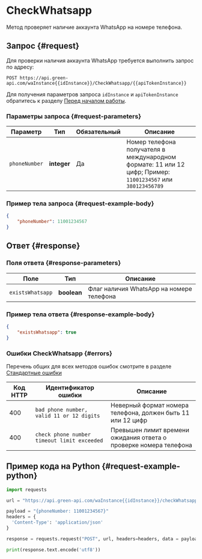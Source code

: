 # CheckWhatsapp

Метод проверяет наличие аккаунта WhatsApp на номере телефона.

## Запрос {#request}

Для проверки наличия аккаунта WhatsApp требуется выполнить запрос по адресу:
```
POST https://api.green-api.com/waInstance{{idInstance}}/CheckWhatsapp/{{apiTokenInstance}}
```

Для получения параметров запроса `idInstance` и `apiTokenInstance` обратитесь к разделу [Перед началом работы](../../before-start.md#parameters).

### Параметры запроса {#request-parameters}

Параметр | Тип | Обязательный | Описание
----- | ----- | ----- | -----
`phoneNumber` | **integer** | Да | Номер телефона получателя в международном формате: 11 или 12 цифр; Пример: `11001234567` или `380123456789`

### Пример тела запроса {#request-example-body}

```json
{
    "phoneNumber": 11001234567
}
```

## Ответ {#response}

### Поля ответа {#response-parameters}

Поле | Тип |  Описание
----- | ----- | ----- 
`existsWhatsapp` | **boolean** | Флаг наличия WhatsApp на номере телефона

### Пример тела ответа {#response-example-body}

```json
{
    "existsWhatsapp": true
}
```

### Ошибки CheckWhatsapp {#errors}

Перечень общих для всех методов ошибок смотрите в разделе [Стандартные ошибки](../common-errors.md)

Код HTTP | Идентификатор ошибки | Описание
----- | ----- | -----
400 | `bad phone number, valid 11 or 12 digits` | Неверный формат номера телефона, должен быть 11 или 12 цифр
400 | `check phone number timeout limit exceeded` | Превышен лимит времени ожидания ответа о проверке номера телефона

## Пример кода на Python  {#request-example-python}

```python
import requests

url = "https://api.green-api.com/waInstance{{idInstance}}/checkWhatsapp/{{apiTokenInstance}}"

payload = "{phoneNumber: 11001234567}"
headers = {
  'Content-Type': 'application/json'
}

response = requests.request("POST", url, headers=headers, data = payload)

print(response.text.encode('utf8'))
```